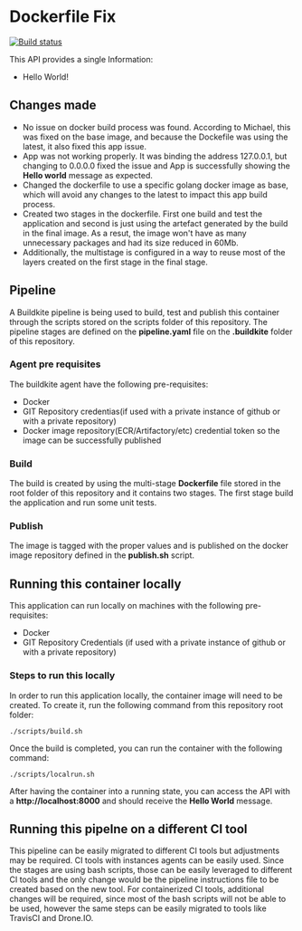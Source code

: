 # Dockerfile Fix

[![Build status](https://badge.buildkite.com/03d74a65e7c0c16a3ef6e9ec6bf6e7a8e249f12625f6f1f525.svg)](https://buildkite.com/personal-70/tech-test-1)

This API provides a single Information:
  - Hello World! 

## Changes made

- No issue on docker build process was found. According to Michael, this was fixed on the base image, and because the Dockefile was using the latest, it also fixed this app issue.
- App was not working properly. It was binding the address 127.0.0.1, but changing to 0.0.0.0 fixed the issue and App is successfully showing the **Hello world** message as expected.
- Changed the dockerfile to use a specific golang docker image as base, which will avoid any changes to the latest to impact this app build process.
- Created two stages in the dockerfile. First one build and test the application and second is just using the artefact generated by the build in the final image. As a resut, the image won't have as many unnecessary packages and had its size reduced in 60Mb.
- Additionally, the multistage is configured in a way to reuse  most of the layers created on the first stage in the final stage.

## Pipeline

A Buildkite pipeline is being used to build, test and publish this container through the scripts stored on the scripts folder of this repository. The pipeline stages are defined on the **pipeline.yaml** file on the **.buildkite** folder of this repository.

### Agent pre requisites
The buildkite agent have the following pre-requisites:
- Docker
- GIT Repository credentias(if used with a private instance of github or with a private repository)
- Docker image repository(ECR/Artifactory/etc) credential token so the image can be successfully published

### Build
The build is created by using the multi-stage **Dockerfile** file stored in the root folder of this repository and it contains two stages. The first stage build the application and run some unit tests.

### Publish
The image is tagged with the proper values and is published on the docker image repository defined in the **publish.sh** script.


## Running this container locally
This application can run locally on machines with the following pre-requisites:
- Docker
- GIT Repository Credentials (if used with a private instance of github or with a private repository)

### Steps to run this locally
In order to run this application locally, the container image will need to be created. To create it, run the following command from this repository root folder:
```
./scripts/build.sh
```
Once the build is completed, you can run the container with the following command:
```
./scripts/localrun.sh
```

After having the container into a running state, you can access the API with a **http://localhost:8000** and should receive the **Hello World** message.

## Running this pipelne on a different CI tool
This pipeline can be easily migrated to different CI tools but adjustments may be required. CI tools with instances agents can be easily used. Since the stages are using bash scripts, those can be easily leveraged to different CI tools and the only change would be the pipeline instructions file to be created based on the new tool.
For containerized CI tools, additional changes will be required, since most of the bash scripts will not be able to be used, however the same steps can be easily migrated to tools like TravisCI and Drone.IO.




